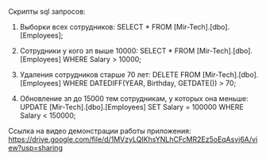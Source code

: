 Скрипты sql запросов:
1. Выборки всех сотрудников: SELECT * FROM [Mir-Tech].[dbo].[Employees];

2. Сотрудники у кого зп выше 10000: SELECT * FROM [Mir-Tech].[dbo].[Employees]
                                    WHERE Salary > 10000;

3. Удаления сотрудников старше 70 лет: DELETE FROM [Mir-Tech].[dbo].[Employees]
                                       WHERE DATEDIFF(YEAR, Birthday, GETDATE()) > 70;

4. Обновление зп до 15000 тем сотрудникам, у которых она меньше: UPDATE [Mir-Tech].[dbo].[Employees]
                                                                 SET Salary = 100000
                                                                 WHERE Salary < 150000;

Ссылка на видео демонстрации работы приложения: https://drive.google.com/file/d/1MVzyLQIKhsYNLhCFcMR2Ez5oEqAsvj6A/view?usp=sharing
